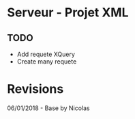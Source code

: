 Serveur - Projet XML
======================

## TODO
- Add requete XQuery
- Create many requete

<!-- Plan talk -->

Revisions
===
06/01/2018 - Base by Nicolas 